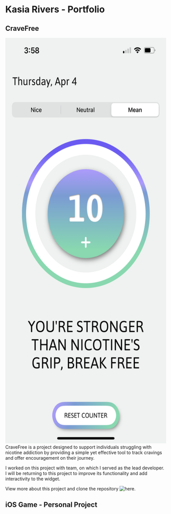 # Kasia Rivers - Portfolio

## CraveFree
<div align="center">
    <img src="CFlight.PNG" alt="CraveFree screenshot" width="585" height="1266">
</div>
CraveFree is a project designed to support individuals struggling with nicotine addiction by providing a simple yet effective tool to track cravings and offer encouragement on their journey.

I worked on this project with team, on which I served as the lead developer. I will be returning to this project to improve its functionality and add interactivity to the widget.

View more about this project and clone the repository ![here](https://github.com/kitcurio/CraveFree).

## iOS Game - Personal Project
